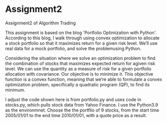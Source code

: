 # Assignment2
Assignment2 of Algorithm Trading

This assignment is based on the blog 'Portfolio Optimization with Python'.
According to this blog, I walk through using convex optimization to allocate a stock portfolio so that it maximizes return for a given risk level. We’ll use real data for a mock portfolio, and solve the problemusing Python. 

Considering the situation where we solve an optimization problem to find the combination of stocks that maximizes expected return for agiven risk level.
We can use the quantity  as a measure of risk for a given portfolio allocation with covariance. Our objective is to minimize it. This objective function is a convex function, meaning that we’re able to formulate a convex optimization problem, specifically a quadratic program (QP), to find its minimum.

I adjust the code shown here is from portfolio.py and uses code in stocks.py, which pulls stock data from Yahoo Finance.
I use the Python3.9 as the environmnet. Choose the the portflio of 9 stocks, from the start time 2005/01/01 to the end time 2010/01/01, with a quote price as a result.
